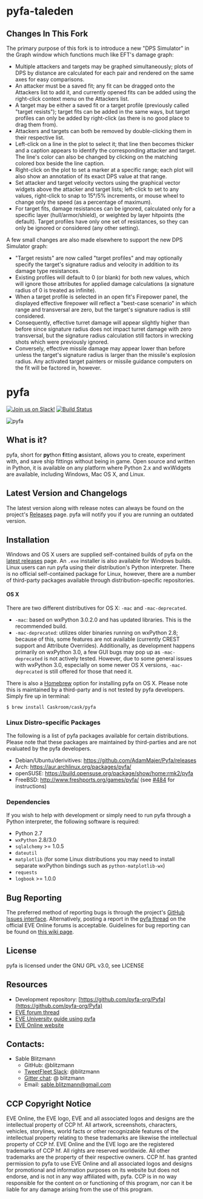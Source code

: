 # pyfa-taleden

## Changes In This Fork

The primary purpose of this fork is to introduce a new "DPS Simulator" in the Graph window which functions much like EFT's damage graph:

* Multiple attackers and targets may be graphed simultaneously; plots of DPS by distance are calculated for each pair and rendered on the same axes for easy comparisons.
* An attacker must be a saved fit; any fit can be dragged onto the Attackers list to add it, and currently opened fits can be added using the right-click context menu on the Attackers list.
* A target may be either a saved fit or a target profile (previously called "target resists"); target fits can be added in the same ways, but target profiles can only be added by right-click (as there is no good place to drag them from).
* Attackers and targets can both be removed by double-clicking them in their respective list.
* Left-click on a line in the plot to select it; that line then becomes thicker and a caption appears to identify the corresponding attacker and target. The line's color can also be changed by clicking on the matching colored box beside the line caption.
* Right-click on the plot to set a marker at a specific range; each plot will also show an annotation of its exact DPS value at that range.
* Set attacker and target velocity vectors using the graphical vector widgets above the attacker and target lists; left-click to set to any values, right-click to snap to 15&deg;/5% increments, or mouse wheel to change only the speed (as a percentage of maximum).
* For target fits, damage resistances can be ignored, calculated only for a specific layer (hull/armor/shield), or weighted by layer hitpoints (the default). Target profiles have only one set of resistances, so they can only be ignored or considered (any other setting).

A few small changes are also made elsewhere to support the new DPS Simulator graph:

* "Target resists" are now called "target profiles" and may optionally specify the target's signature radius and velocity in addition to its damage type resistances.
* Existing profiles will default to 0 (or blank) for both new values, which will ignore those attributes for applied damage calculations (a signature radius of 0 is treated as infinite).
* When a target profile is selected in an open fit's Firepower panel, the displayed effective firepower will reflect a "best-case scenario" in which range and transversal are zero, but the target's signature radius is still considered.
* Consequently, effective turret damage will appear slightly higher than before since signature radius does not impact turret damage with zero transversal, but the signature radius calculation still factors in wrecking shots which were previously ignored.
* Conversely, effective missile damage may appear lower than before unless the target's signature radius is larger than the missile's explosion radius. Any activated target painters or missile guidance computers on the fit will be factored in, however.

# pyfa

[![Join us on Slack!](https://pyfainvite.azurewebsites.net/badge.svg)](https://pyfainvite.azurewebsites.net/) [![Build Status](https://travis-ci.org/pyfa-org/Pyfa.svg?branch=master)](https://travis-ci.org/pyfa-org/Pyfa)

![pyfa](https://cloud.githubusercontent.com/assets/3904767/10271512/af385ef2-6ade-11e5-8f67-52b8b1e4c797.PNG)

## What is it?

pyfa, short for **py**thon **f**itting **a**ssistant, allows you to create, experiment with, and save ship fittings without being in game. Open source and written in Python, it is available on any platform where Python 2.x and wxWidgets are available, including Windows, Mac OS X, and Linux.

## Latest Version and Changelogs
The latest version along with release notes can always be found on the project's [Releases](https://github.com/DarkFenX/Pyfa/releases) page. pyfa will notify you if you are running an outdated version.

## Installation
Windows and OS X users are supplied self-contained builds of pyfa on the [latest releases](https://github.com/pyfa-org/Pyfa/releases/latest) page. An `.exe` installer is also available for Windows builds. Linux users can run pyfa using their distribution's Python interpreter. There is no official self-contained package for Linux, however, there are a number of third-party packages available through distribution-specific repositories.

#### OS X
There are two different distributives for OS X: `-mac` and `-mac-deprecated`. 

* `-mac`: based on wxPython 3.0.2.0 and has updated libraries. This is the recommended build.
* `-mac-deprecated`: utilizes older binaries running on wxPython 2.8; because of this, some features are not available (currently CREST support and Attribute Overrides). Additionally, as development happens primarily on wxPython 3.0, a few GUI bugs may pop up as `-mac-deprecated` is not actively tested. However, due to some general issues with wxPython 3.0, especially on some newer OS X versions, `-mac-deprecated` is still offered for those that need it.

There is also a [Homebrew](http://brew.sh) option for installing pyfa on OS X. Please note this is maintained by a third-party and is not tested by pyfa developers. Simply fire up in terminal:
```
$ brew install Caskroom/cask/pyfa
```

### Linux Distro-specific Packages
The following is a list of pyfa packages available for certain distributions. Please note that these packages are maintained by third-parties and are not evaluated by the pyfa developers.

* Debian/Ubuntu/derivitives: https://github.com/AdamMajer/Pyfa/releases
* Arch: https://aur.archlinux.org/packages/pyfa/
* openSUSE: https://build.opensuse.org/package/show/home:rmk2/pyfa
* FreeBSD: http://www.freshports.org/games/pyfa/ (see [#484](https://github.com/pyfa-org/Pyfa/issues/484) for instructions)

### Dependencies
If you wish to help with development or simply need to run pyfa through a Python interpreter, the following software is required:

* Python 2.7
* `wxPython` 2.8/3.0
* `sqlalchemy` >= 1.0.5
* `dateutil`
* `matplotlib` (for some Linux distributions you may need to install separate wxPython bindings such as `python-matplotlib-wx`)
* `requests`
* `logbook` >= 1.0.0

## Bug Reporting
The preferred method of reporting bugs is through the project's [GitHub Issues interface](https://github.com/pyfa-org/Pyfa/issues). Alternatively, posting a report in the [pyfa thread](http://forums.eveonline.com/default.aspx?g=posts&t=247609) on the official EVE Online forums is acceptable. Guidelines for bug reporting can be found on [this wiki page](https://github.com/DarkFenX/Pyfa/wiki/Bug-Reporting). 

## License
pyfa is licensed under the GNU GPL v3.0, see LICENSE

## Resources
* Development repository: [https://github.com/pyfa-org/Pyfa](https://github.com/pyfa-org/Pyfa)
* [EVE forum thread](https://forums.eveonline.com/t/27156)
* [EVE University guide using pyfa](http://wiki.eveuniversity.org/Guide_to_using_PYFA)
* [EVE Online website](http://www.eveonline.com/)

## Contacts:
* Sable Blitzmann
    * GitHub: @blitzmann
    * [TweetFleet Slack](https://www.fuzzwork.co.uk/tweetfleet-slack-invites/): @blitzmann
    * [Gitter chat](https://gitter.im/pyfa-org/Pyfa): @ blitzmann
    * Email: sable.blitzmann@gmail.com

## CCP Copyright Notice
EVE Online, the EVE logo, EVE and all associated logos and designs are the intellectual property of CCP hf. All artwork, screenshots, characters, vehicles, storylines, world facts or other recognizable features of the intellectual property relating to these trademarks are likewise the intellectual property of CCP hf. EVE Online and the EVE logo are the registered trademarks of CCP hf. All rights are reserved worldwide. All other trademarks are the property of their respective owners. CCP hf. has granted permission to pyfa to use EVE Online and all associated logos and designs for promotional and information purposes on its website but does not endorse, and is not in any way affiliated with, pyfa. CCP is in no way responsible for the content on or functioning of this program, nor can it be liable for any damage arising from the use of this program.

